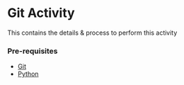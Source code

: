 # Git Activity #

This contains the details & process to perform this activity

### Pre-requisites

- [Git](https://git-scm.com/book/en/v2/Getting-Started-Installing-Git)
- [Python](https://www.python.org/downloads)
